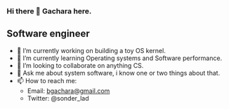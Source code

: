 ### Hi there 👋 Gachara here.

## Software engineer


- 🔭 I’m currently working on building a toy OS kernel.
- 🌱 I’m currently learning Operating systems and Software performance.
- 👯 I’m looking to collaborate on anything CS.
- 💬 Ask me about system software, i know one or two things about that.
- 📫 How to reach me:
  - Email: bgachara@gmail.com
  - Twitter: @sonder_lad


